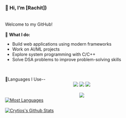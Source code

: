 ### 👋 Hi, I’m [Rachit])<br><br>
<!--<p align="left"> <img src="https://komarev.com/ghpvc/?username=Crytios&label=Profile%20views&color=0e75b6&style=flat" alt="Crytios" /> </p>-->
Welcome to my GitHub! 
<br/>
<br/>
🚀 **What I do:**  
- Build web applications using modern frameworks  
- Work on AI/ML projects  
- Explore system programming with C/C++  
- Solve DSA problems to improve problem-solving skills
<br/>

<br/>
👋Languages I Use--
<div align="center">
  
<img src="https://img.shields.io/badge/Python-3776AB?style=for-the-badge&logo=python&logoColor=white"/>


<img src="https://img.shields.io/badge/JavaScript-F7DF1E?style=for-the-badge&logo=javascript&logoColor=black"/>
<img src="https://img.shields.io/badge/C%2B%2B-00599C?style=for-the-badge&logo=c%2B%2B&logoColor=white"/>
</div>


</br>


<div align="center">
<img src="https://img.shields.io/badge/Java-DD0031?style=for-the-badge&logo=java&logoColor=white"/>
  
</div>



<a href="https://github.com/RachitU">
  <!-- Change the `github-readme-stats.anuraghazra1.vercel.app` to `github-readme-stats.vercel.app`  -->
  <img align="center" src="https://github-readme-stats.vercel.app/api/top-langs/?username=RachitU&layout=compact&theme=radical&border_radius=10" alt="Most Languages"/>
</a>

</br>
</br>
<a href="https://github.com/RachitU">
  <img align="center" src="https://github-readme-stats.vercel.app/api?username=RachitU&show_icons=true&theme=radical&border_radius=10" alt="Crytios's Github Stats" />
</a>
</br>




